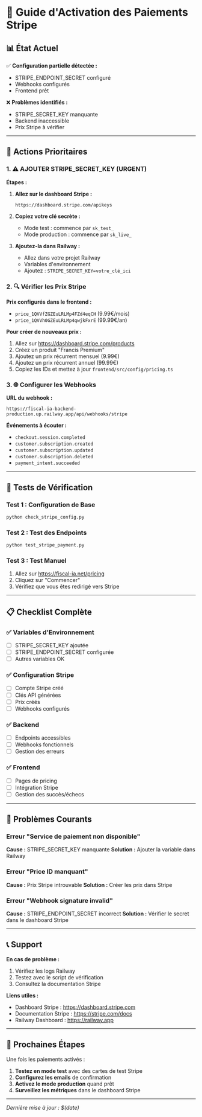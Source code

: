 # 🚀 Guide d'Activation des Paiements Stripe

## 📊 État Actuel

✅ **Configuration partielle détectée :**
- STRIPE_ENDPOINT_SECRET configuré
- Webhooks configurés
- Frontend prêt

❌ **Problèmes identifiés :**
- STRIPE_SECRET_KEY manquante
- Backend inaccessible
- Prix Stripe à vérifier

---

## 🔧 Actions Prioritaires

### 1. ⚠️ AJOUTER STRIPE_SECRET_KEY (URGENT)

**Étapes :**

1. **Allez sur le dashboard Stripe :**
   ```
   https://dashboard.stripe.com/apikeys
   ```

2. **Copiez votre clé secrète :**
   - Mode test : commence par `sk_test_`
   - Mode production : commence par `sk_live_`

3. **Ajoutez-la dans Railway :**
   - Allez dans votre projet Railway
   - Variables d'environnement
   - Ajoutez : `STRIPE_SECRET_KEY=votre_clé_ici`

### 2. 🔍 Vérifier les Prix Stripe

**Prix configurés dans le frontend :**
- `price_1QVVfZGZEuLRLMp4FZd4eqCH` (9.99€/mois)
- `price_1QVVh0GZEuLRLMp4qwjkFxrE` (99.99€/an)

**Pour créer de nouveaux prix :**
1. Allez sur https://dashboard.stripe.com/products
2. Créez un produit "Francis Premium"
3. Ajoutez un prix récurrent mensuel (9.99€)
4. Ajoutez un prix récurrent annuel (99.99€)
5. Copiez les IDs et mettez à jour `frontend/src/config/pricing.ts`

### 3. 🌐 Configurer les Webhooks

**URL du webhook :**
```
https://fiscal-ia-backend-production.up.railway.app/api/webhooks/stripe
```

**Événements à écouter :**
- `checkout.session.completed`
- `customer.subscription.created`
- `customer.subscription.updated`
- `customer.subscription.deleted`
- `payment_intent.succeeded`

---

## 🧪 Tests de Vérification

### Test 1 : Configuration de Base
```bash
python check_stripe_config.py
```

### Test 2 : Test des Endpoints
```bash
python test_stripe_payment.py
```

### Test 3 : Test Manuel
1. Allez sur https://fiscal-ia.net/pricing
2. Cliquez sur "Commencer"
3. Vérifiez que vous êtes redirigé vers Stripe

---

## 📋 Checklist Complète

### ✅ Variables d'Environnement
- [ ] STRIPE_SECRET_KEY ajoutée
- [ ] STRIPE_ENDPOINT_SECRET configurée
- [ ] Autres variables OK

### ✅ Configuration Stripe
- [ ] Compte Stripe créé
- [ ] Clés API générées
- [ ] Prix créés
- [ ] Webhooks configurés

### ✅ Backend
- [ ] Endpoints accessibles
- [ ] Webhooks fonctionnels
- [ ] Gestion des erreurs

### ✅ Frontend
- [ ] Pages de pricing
- [ ] Intégration Stripe
- [ ] Gestion des succès/échecs

---

## 🚨 Problèmes Courants

### Erreur "Service de paiement non disponible"
**Cause :** STRIPE_SECRET_KEY manquante
**Solution :** Ajouter la variable dans Railway

### Erreur "Price ID manquant"
**Cause :** Prix Stripe introuvable
**Solution :** Créer les prix dans Stripe

### Erreur "Webhook signature invalid"
**Cause :** STRIPE_ENDPOINT_SECRET incorrect
**Solution :** Vérifier le secret dans le dashboard Stripe

---

## 📞 Support

**En cas de problème :**
1. Vérifiez les logs Railway
2. Testez avec le script de vérification
3. Consultez la documentation Stripe

**Liens utiles :**
- Dashboard Stripe : https://dashboard.stripe.com
- Documentation Stripe : https://stripe.com/docs
- Railway Dashboard : https://railway.app

---

## 🎯 Prochaines Étapes

Une fois les paiements activés :

1. **Testez en mode test** avec des cartes de test Stripe
2. **Configurez les emails** de confirmation
3. **Activez le mode production** quand prêt
4. **Surveillez les métriques** dans le dashboard Stripe

---

*Dernière mise à jour : $(date)* 